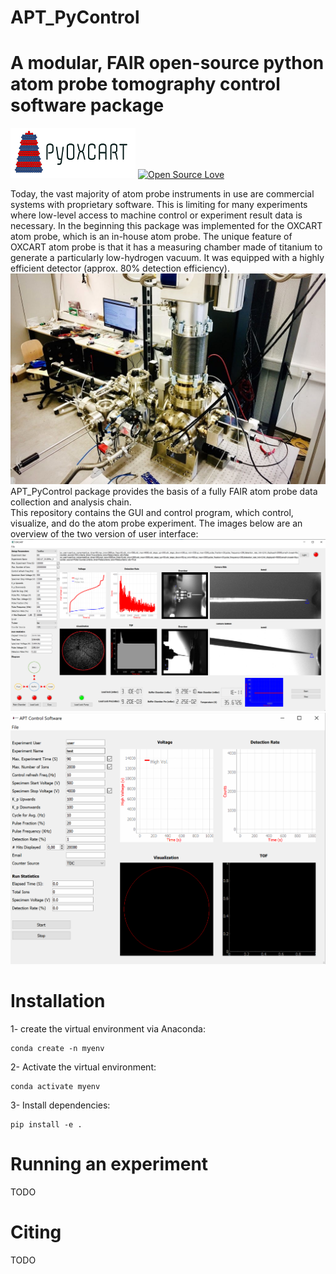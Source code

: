 # APT_PyControl 
# A modular, FAIR open-source python atom probe tomography control software package
![plot](apt_pycontrol/files/logo.png)
[![Open Source Love](https://badges.frapsoft.com/os/v1/open-source.png?v=103)](https://github.com/ellerbrock/open-source-badges/)

Today, the vast majority of atom probe instruments in use are commercial systems with proprietary software. 
This is limiting for many experiments where low-level access to machine control or experiment result data is necessary.
In the beginning this package was implemented for the OXCART atom probe, which is an in-house atom probe. 
The unique feature of OXCART atom probe is that it has a measuring chamber made of titanium to generate a particularly low-hydrogen vacuum.
It was equipped with a highly efficient detector (approx. 80% detection efficiency). 
![plot](apt_pycontrol/files/oxcart.png)
APT_PyControl package provides the basis of a fully FAIR atom probe data collection and analysis chain.  
This repository contains the GUI and control program, which control, visualize, and do the atom probe experiment.
The images below are an overview of the two version of user interface:
![plot](apt_pycontrol/files/oxcart_gui.png)
![plot](apt_pycontrol/files/physic_gui.png)

#  Installation
1- create the virtual environment via Anaconda:
    
    conda create -n myenv 

2- Activate the virtual environment:

    conda activate myenv
    

3- Install dependencies:
    
    pip install -e .
# Running an experiment
TODO
# Citing 
TODO

